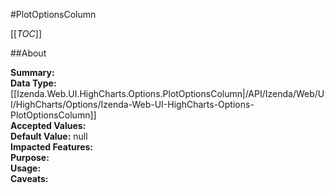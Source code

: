 #PlotOptionsColumn

[[_TOC_]]

##About

**Summary:**   
**Data Type:** [[Izenda.Web.UI.HighCharts.Options.PlotOptionsColumn|/API/Izenda/Web/UI/HighCharts/Options/Izenda-Web-UI-HighCharts-Options-PlotOptionsColumn]]  
**Accepted Values:**   
**Default Value:** null  
**Impacted Features:**   
**Purpose:**   
**Usage:**   
**Caveats:**   

